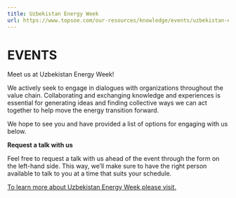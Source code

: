 ```yaml
---
title: Uzbekistan Energy Week
url: https://www.topsoe.com/our-resources/knowledge/events/uzbekistan-energy-week#form-bam
---
```


# EVENTS

Meet us at Uzbekistan Energy Week!

We actively seek to engage in dialogues with organizations throughout the value chain. Collaborating and exchanging knowledge and experiences is essential for generating ideas and finding collective ways we can act together to help move the energy transition forward.

We hope to see you and have provided a list of options for engaging with us below.

**Request a talk with us**

Feel free to request a talk with us ahead of the event through the form on the left-hand side. This way, we’ll make sure to have the right person available to talk to you at a time that suits your schedule.

[To learn more about Uzbekistan Energy Week,please visit.](https://energyforum.uz/)